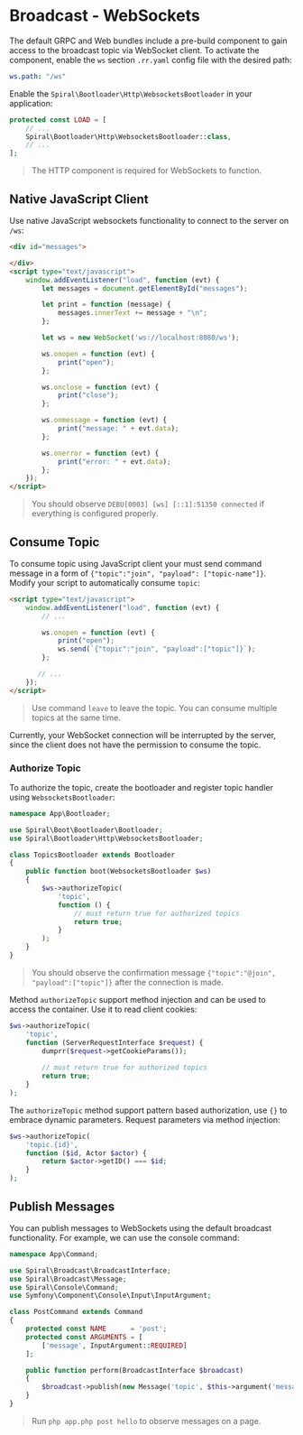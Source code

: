 # Broadcast - WebSockets
The default GRPC and Web bundles include a pre-build component to gain access to the broadcast topic via WebSocket client.
To activate the component, enable the `ws` section `.rr.yaml` config file with the desired path:

```yaml
ws.path: "/ws"
```

Enable the `Spiral\Bootloader\Http\WebsocketsBootloader` in your application:

```php
protected const LOAD = [
    // ...
    Spiral\Bootloader\Http\WebsocketsBootloader::class,
    // ...
];
```

> The HTTP component is required for WebSockets to function.

## Native JavaScript Client
Use native JavaScript websockets functionality to connect to the server on `/ws`:


```html
<div id="messages">

</div>
<script type="text/javascript">
    window.addEventListener("load", function (evt) {
        let messages = document.getElementById("messages");

        let print = function (message) {
            messages.innerText += message + "\n";
        };

        let ws = new WebSocket('ws://localhost:8080/ws');

        ws.onopen = function (evt) {
            print("open");
        };

        ws.onclose = function (evt) {
            print("close");
        };

        ws.onmessage = function (evt) {
            print("message: " + evt.data);
        };

        ws.onerror = function (evt) {
            print("error: " + evt.data);
        };
    });
</script>
```

> You should observe `DEBU[0003] [ws] [::1]:51350 connected` if everything is configured properly.

## Consume Topic
To consume topic using JavaScript client your must send command message in a form of `{"topic":"join", "payload": ["topic-name"]}`.
Modify your script to automatically consume `topic`:

```html
<script type="text/javascript">
    window.addEventListener("load", function (evt) {
        // ...

        ws.onopen = function (evt) {
            print("open");
            ws.send(`{"topic":"join", "payload":["topic"]}`);
        };

       // ...
    });
</script>
```

> Use command `leave` to leave the topic. You can consume multiple topics at the same time.

Currently, your WebSocket connection will be interrupted by the server, since the client does not have the permission to consume
the topic.

### Authorize Topic
To authorize the topic, create the bootloader and register topic handler using `WebsocketsBootloader`:

```php
namespace App\Bootloader;

use Spiral\Boot\Bootloader\Bootloader;
use Spiral\Bootloader\Http\WebsocketsBootloader;

class TopicsBootloader extends Bootloader
{
    public function boot(WebsocketsBootloader $ws)
    {
        $ws->authorizeTopic(
            'topic',
            function () {
                // must return true for authorized topics
                return true;
            }
        );
    }
}
```

> You should observe the confirmation message `{"topic":"@join", "payload":["topic"]}` after the connection is made.

Method `authorizeTopic` support method injection and can be used to access the container. Use it to read client cookies:

```php
$ws->authorizeTopic(
    'topic',
    function (ServerRequestInterface $request) {
        dumprr($request->getCookieParams());
            
        // must return true for authorized topics
        return true;
    }   
);
```

The `authorizeTopic` method support pattern based authorization, use `{}` to embrace dynamic parameters. Request parameters
via method injection:

```php
$ws->authorizeTopic(
    'topic.{id}',
    function ($id, Actor $actor) {           
        return $actor->getID() === $id;
    }   
);
```

## Publish Messages
You can publish messages to WebSockets using the default broadcast functionality. For example, we can use the console command:

```php
namespace App\Command;

use Spiral\Broadcast\BroadcastInterface;
use Spiral\Broadcast\Message;
use Spiral\Console\Command;
use Symfony\Component\Console\Input\InputArgument;

class PostCommand extends Command
{
    protected const NAME      = 'post';
    protected const ARGUMENTS = [
        ['message', InputArgument::REQUIRED]
    ];

    public function perform(BroadcastInterface $broadcast)
    {
        $broadcast->publish(new Message('topic', $this->argument('message')));
    }
}
```

> Run `php app.php post hello` to observe messages on a page.
